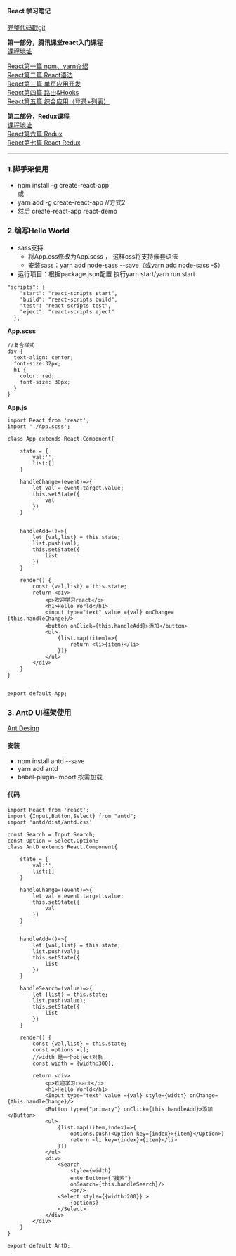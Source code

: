 
#### React 学习笔记
[完整代码戳git](https://github.com/willShuhuan/react-quick)  

**第一部分，腾讯课堂react入门课程**   
 [课程地址](https://www.bilibili.com/video/BV1hE411c7L1?p=2)
 
[React第一篇 npm、yarn介绍](https://juejin.im/post/5ec02d546fb9a0436a7c76d5)     
[React第二篇 React语法](https://juejin.im/post/5ec02dbe5188256d545feb24)     
[React第三篇 单页应用开发](https://juejin.im/post/5ec02eb95188256da20e806d)     
[React第四篇 路由&Hooks](https://juejin.im/post/5ec02f1af265da7ba65f90fb)     
[React第五篇 综合应用（登录+列表）](https://juejin.im/post/5ec030666fb9a0433a190fd4)

**第二部分，Redux课程**   
[课程地址](https://www.bilibili.com/video/BV1w441137ss)    
[React第六篇 Redux](https://juejin.im/post/5ec3cb96e51d45787d34594a)    
[React第七篇 React Redux](https://juejin.im/post/5ec3cc01518825430b305f70)

------
 
### 1.脚手架使用

-  npm install -g create-react-app     
或
- yarn add -g create-react-app //方式2
- 然后 create-react-app react-demo

### 2.编写Hello World
- sass支持
    - 将App.css修改为App.scss ， 这样css将支持嵌套语法
    - 安装sass：yarn add node-sass --save（或yarn add node-sass -S）
- 运行项目：根据package.json配置 执行yarn start/yarn run start
````
"scripts": {
    "start": "react-scripts start",
    "build": "react-scripts build",
    "test": "react-scripts test",
    "eject": "react-scripts eject"
  },
````

**App.scss**
````
//复合样式
div {
  text-align: center;
  font-size:32px;
  h1 {
    color: red;
    font-size: 30px;
  }
}
````
**App.js**
````
import React from 'react';
import './App.scss';

class App extends React.Component{

    state = {
        val:'',
        list:[]
    }

    handleChange=(event)=>{
        let val = event.target.value;
        this.setState({
            val
        })
    }


    handleAdd=()=>{
        let {val,list} = this.state;
        list.push(val);
        this.setState({
            list
        })
    }

    render() {
        const {val,list} = this.state;
        return <div>
            <p>欢迎学习react</p>
            <h1>Hello World</h1>
            <input type="text" value ={val} onChange={this.handleChange}/>
            <button onClick={this.handleAdd}>添加</button>
            <ul>
                {list.map((item)=>{
                    return <li>{item}</li>
                })}
            </ul>
        </div>
    }
}


export default App;

````

### 3. AntD UI框架使用 
[Ant Design](https://ant.design/docs/react/introduce-cn)

#### 安装    
- npm install antd --save
- yarn add antd
- babel-plugin-import 按需加载

#### 代码
````
import React from 'react';
import {Input,Button,Select} from "antd";
import 'antd/dist/antd.css'

const Search = Input.Search;
const Option = Select.Option;
class AntD extends React.Component{

    state = {
        val:'',
        list:[]
    }

    handleChange=(event)=>{
        let val = event.target.value;
        this.setState({
            val
        })
    }


    handleAdd=()=>{
        let {val,list} = this.state;
        list.push(val);
        this.setState({
            list
        })
    }

    handleSearch=(value)=>{
        let {list} = this.state;
        list.push(value);
        this.setState({
            list
        })
    }

    render() {
        const {val,list} = this.state;
        const options =[];
        //width 是一个object对象
        const width = {width:300};

        return <div>
            <p>欢迎学习react</p>
            <h1>Hello World</h1>
            <Input type="text" value ={val} style={width} onChange={this.handleChange}/>
            <Button type={"primary"} onClick={this.handleAdd}>添加</Button>
            <ul>
                {list.map((item,index)=>{
                    options.push(<Option key={index}>{item}</Option>)
                    return <li key={index}>{item}</li>
                })}
            </ul>
            <div>
                <Search
                    style={width}
                    enterButton={"搜索"}
                    onSearch={this.handleSearch}/>
                    <br/>
                <Select style={{width:200}} >
                    {options}
                </Select>
            </div>
        </div>
    }
}

export default AntD;

````